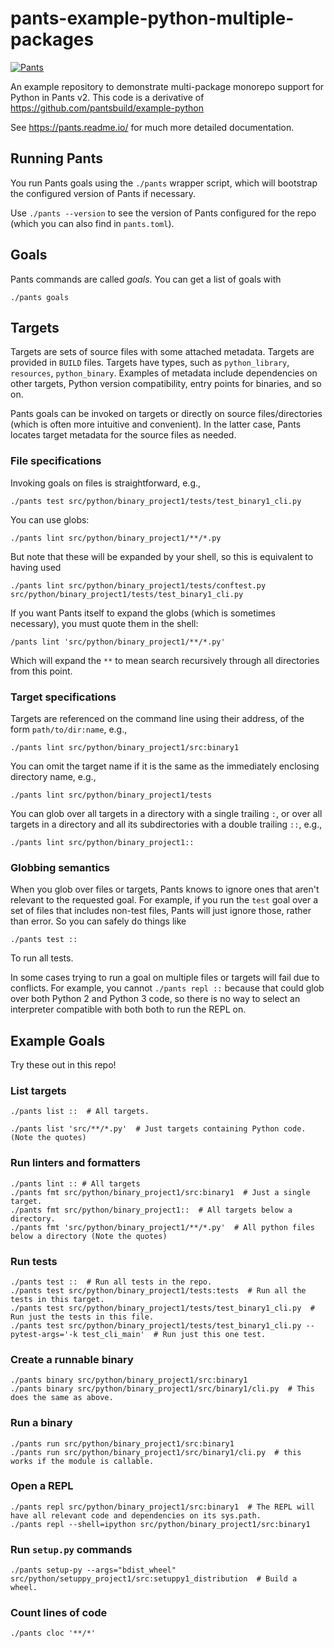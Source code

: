 # pants-example-python-multiple-packages
[![Pants](https://github.com/timhughes/pants-example-python-multiple-packages/workflows/Pants/badge.svg)](https://github.com/timhughes/pants-example-python-multiple-packages/actions?query=workflow%3APants)

An example repository to demonstrate multi-package monorepo support for Python in Pants v2.
This code is a derivative of https://github.com/pantsbuild/example-python 

See https://pants.readme.io/ for much more detailed documentation.

## Running Pants

You run Pants goals using the `./pants` wrapper script, which will bootstrap the
configured version of Pants if necessary.

Use `./pants --version` to see the version of Pants configured for the repo (which you can also find
in `pants.toml`).

## Goals

Pants commands are called _goals_. You can get a list of goals with

```
./pants goals
```

## Targets

Targets are sets of source files with some attached metadata. Targets are provided in `BUILD` files.
Targets have types, such as `python_library`, `resources`, `python_binary`. Examples of metadata include
dependencies on other targets, Python version compatibility, entry points for binaries, and so on.

Pants goals can be invoked on targets or directly on source files/directories (which is often more intuitive and convenient).
In the latter case, Pants locates target metadata for the source files as needed.

### File specifications

Invoking goals on files is straightforward, e.g.,

```
./pants test src/python/binary_project1/tests/test_binary1_cli.py
```

You can use globs:

```
./pants lint src/python/binary_project1/**/*.py
```

But note that these will be expanded by your shell, so this is equivalent to having used

```
./pants lint src/python/binary_project1/tests/conftest.py src/python/binary_project1/tests/test_binary1_cli.py
```

If you want Pants itself to expand the globs (which is sometimes necessary), you must quote them in the shell:

```
/pants lint 'src/python/binary_project1/**/*.py'
```

Which will expand the `**` to mean search recursively through all directories from this point.  

### Target specifications

Targets are referenced on the command line using their address, of the form `path/to/dir:name`, e.g.,

```
./pants lint src/python/binary_project1/src:binary1
```

You can omit the target name if it is the same as the immediately enclosing directory name, e.g.,

```
./pants lint src/python/binary_project1/tests
```

You can glob over all targets in a directory with a single trailing `:`, or over all targets in a directory
and all its subdirectories with a double trailing `::`, e.g.,

```
./pants lint src/python/binary_project1::
```

### Globbing semantics

When you glob over files or targets, Pants knows to ignore ones that aren't relevant to the requested goal.
For example, if you run the `test` goal over a set of files that includes non-test files, Pants will just ignore
those, rather than error. So you can safely do things like

```
./pants test ::
```

To run all tests.

In some cases trying to run a goal on multiple files or targets will fail due to conflicts. For example, you cannot
`./pants repl ::` because that could glob over both Python 2 and Python 3 code, so there is
no way to select an interpreter compatible with both both to run the REPL on.


## Example Goals

Try these out in this repo!

### List targets

```
./pants list ::  # All targets.

./pants list 'src/**/*.py'  # Just targets containing Python code. (Note the quotes)
```

### Run linters and formatters

```
./pants lint :: # All targets
./pants fmt src/python/binary_project1/src:binary1  # Just a single target.
./pants fmt src/python/binary_project1::  # All targets below a directory.
./pants fmt 'src/python/binary_project1/**/*.py'  # All python files below a directory (Note the quotes)
```

### Run tests

```
./pants test ::  # Run all tests in the repo.
./pants test src/python/binary_project1/tests:tests  # Run all the tests in this target.
./pants test src/python/binary_project1/tests/test_binary1_cli.py  # Run just the tests in this file.
./pants test src/python/binary_project1/tests/test_binary1_cli.py --pytest-args='-k test_cli_main'  # Run just this one test.
```

### Create a runnable binary

```
./pants binary src/python/binary_project1/src:binary1
./pants binary src/python/binary_project1/src/binary1/cli.py  # This does the same as above.
```

### Run a binary

```
./pants run src/python/binary_project1/src:binary1
./pants run src/python/binary_project1/src/binary1/cli.py  # this works if the module is callable.
```

### Open a REPL

```
./pants repl src/python/binary_project1/src:binary1  # The REPL will have all relevant code and dependencies on its sys.path.
./pants repl --shell=ipython src/python/binary_project1/src:binary1
```

### Run `setup.py` commands

```
./pants setup-py --args="bdist_wheel" src/python/setuppy_project1/src:setuppy1_distribution  # Build a wheel.
```


### Count lines of code

```
./pants cloc '**/*'
```
